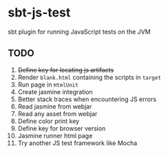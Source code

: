# sbt-js-test
sbt plugin for running JavaScript tests on the JVM

## TODO
1.  ~~Define key for locating js artifacts~~
2.  Render `blank.html` containing the scripts in `target`
3.  Run page in `HtmlUnit`
4.  Create jasmine integration
5.  Better stack traces when encountering JS errors
6.  Read jasmine from webjar
7.  Read any asset from webjar
8.  Define color print key
9.  Define key for browser version
10. Jasmine runner html page
11. Try another JS test framework like Mocha
